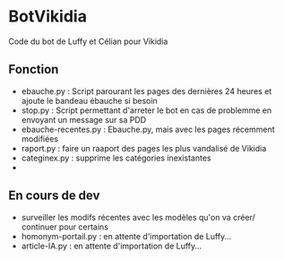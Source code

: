 # BotVikidia
Code du bot de Luffy et Célian pour Vikidia

## Fonction
* ebauche.py : Script parourant les pages des dernières 24 heures et ajoute le bandeau ébauche si besoin
* stop.py : Script permettant d'arreter le bot en cas de problemme en envoyant un message sur sa PDD
* ebauche-recentes.py : Ebauche.py, mais avec les pages récemment modifiées
* raport.py : faire un raaport des pages les plus vandalisé de Vikidia
* categinex.py : supprime les catégories inexistantes
* 
## En cours de dev
*  surveiller les modifs récentes avec les modèles qu'on va créer/ continuer pour certains
* homonym-portail.py : en attente d'importation de Luffy...
* article-IA.py : en attente d'importation de Luffy...
